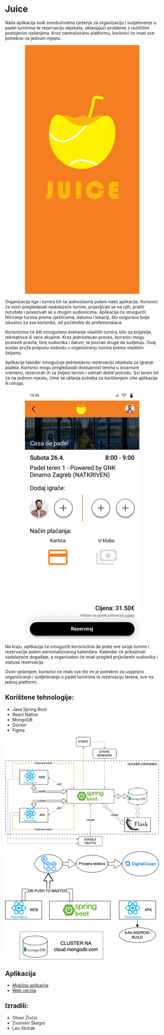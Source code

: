 # Juice

Naša aplikacija nudi sveobuhvatno rješenje za organizaciju i sudjelovanje u padel turnirima te rezervaciju objekata, uklanjajući probleme s različitim postojećim rješenjima. Kroz centraliziranu platformu, korisnici će imati sve potrebno na jednom mjestu.

<p align="center">
  <img src="apps/frontend/assets/images/screens/first-page.png" alt="Logo" />
</p>

Organizacija liga i turnira bit će jednostavna putem naše aplikacije. Korisnici će moći pregledavati nadolazeće turnire, prijavljivati se na njih, pratiti rezultate i povezivati se s drugim sudionicima. Aplikacija će omogućiti filtriranje turnira prema vještinama, datumu i lokaciji, što osigurava bolje iskustvo za sve korisnike, od početnika do profesionalaca.

Korisnicima će biti omogućeno kreiranje vlastitih turnira, bilo za prijatelje, rekreativce ili veće skupine. Kroz jednostavan proces, korisnici mogu postaviti pravila, broj sudionika i datum, te pozvati druge da sudjeluju. Ovaj sustav pruža potpunu slobodu u organiziranju turnira prema vlastitim željama.

Aplikacija također omogućuje jednostavnu rezervaciju objekata za igranje padela. Korisnici mogu pregledavati dostupnost terena u stvarnom vremenu, rezervirati ih za željeni termin i odmah dobiti potvrdu. Svi tereni bit će na jednom mjestu, čime se uklanja potreba za korištenjem više aplikacija ili usluga.

<p align="center">
  <img src="apps/frontend/assets/images/screens/potvrda-termina.png" alt="Logo" />
</p>

Na kraju, aplikacija će omogućiti korisnicima da prate sve svoje turnire i rezervacije putem personaliziranog kalendara. Kalendar će prikazivati nadolazeće događaje, a organizatori će imati pregled prijavljenih sudionika i statusa rezervacija.

Ovim rješenjem, korisnici će imati sve što im je potrebno za uspješno organiziranje i sudjelovanje u padel turnirima te rezervaciju terena, sve na jednoj platformi.

## Korištene tehnologije:
* Java Spring Boot
* React Native
* MongoDB
* Docker
* Figma

<p align="center">
  <img src="apps/frontend/assets/images/screens/juice.drawio.png" alt="Logo" />
</p>
<p align="center">
  <img src="apps/frontend/assets/images/screens/deployment.drawio.png" alt="Logo" />
</p>


## Aplikacija
- [Mobilna aplikacija](https://drive.google.com/file/d/1Lw_QxpAHWWUsm0N9JlbM4b4zn6rA77X9/view?usp=drive_link)
- [Web verzija](https://juice-frontend-aomia.ondigitalocean.app/)


## Izradili:
* Oliver Živčić
* Zvonimir Škegro
* Leo Stričak
